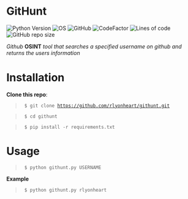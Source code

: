 # GitHunt
![Python Version](https://img.shields.io/badge/python-3.x-blue?style=flat&logo=python)
![OS](https://img.shields.io/badge/OS-GNU%2FLinux-red?style=flat&logo=linux)
![GitHub](https://img.shields.io/github/license/rlyonheart/githunt?style=flat)
![CodeFactor](https://www.codefactor.io/repository/github/rlyonheart/githunt/badge)
![Lines of code](https://img.shields.io/tokei/lines/github/rlyonheart/githunt)
![GitHub repo size](https://img.shields.io/github/repo-size/rlyonheart/githunt)

*Github* **OSINT** *tool that searches a specified username on github and returns the users information*

# Installation
**Clone this repo**:
> <code> $ git clone https://github.com/rlyonheart/githunt.git</code>
  
> <code> $ cd githunt</code>

> <code> $ pip install -r requirements.txt</code>
  
# Usage
> <code> $ python githunt.py USERNAME</code>
  
**Example**
> <code> $ python githunt.py rlyonheart</code>
  
